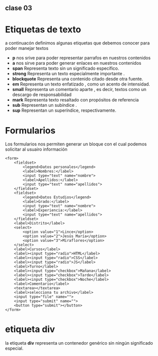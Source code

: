 ## clase 03	


# Etiquetas de texto
a continuacón definimos algunas etiquetas que debemos conocer para poder manejar textos

* **p**  nos srive para poder representar parrafos en nuestros contenidos
* **a** nos sirve para poder generar enlaces en nuestros contenidos
* **span** Representa texto sin un significado específico. 
* **strong** Representa un texto especialmente importante .
* **blockquote** Representa una contenido citado desde otra fuente.
* **em**  Representa un texto enfatizado , como un acento de intensidad.
* **small**  Representa un comentario aparte , es decir, textos como un descargo de responsabilidad
* **mark** Representa texto resaltado con propósitos de referencia
* **sub** Representan un subíndice .
* **sup** Representan un superíndice, respectivamente.



# Formularios

Los formularios nos permiten generar un bloque con el cual podemos solicitar al usuairo información 
````````
<form>
	<fieldset>
		<legend>Datos personales</legend>
		<label>Nombres:</label>
		<input type="text" name="nombre">
		<label>Apellidos:</label>
		<input type="text" name="apellidos">
	</fieldset>
	<fieldset>
		<legend>Datos Estudios</legend>
		<label>Grado:</label>
		<input type="text" name="nombre">
		<label>Experiencia:</label>
		<input type="text" name="apellidos">
	</fieldset>
	<label>Distrito</label> 
	<select>
		<option value="1">Lince</option>
		<option value="2">Jesús María</option>
		<option value="3">Miraflores</option>
	</select>
	<label>Cursos</label>
	<label><input type="radio">HTML</label>
	<label><input type="radio">CSS</label>
	<label><input type="radio">JS</label>
	<label>Turno</label>
	<label><input type="checkbox">Mañana</label>
	<label><input type="checkbox">Tarde</label>
	<label><input type="checkbox">Noche</label>
	<label>Comentario</label>
	<textarea></textarea>
	<label>selecciona tu archivo</label>
	<input type="file" name="">
	<input type="submit" name="">
	<button type="submit"></button>
</form>
````````


# etiqueta div

la etiqueta **div** representa un contenedor genérico sin ningún significado especial.
